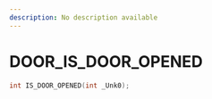 ```yaml
---
description: No description available 
---
```


# DOOR\_IS_DOOR_OPENED

```cpp
int IS_DOOR_OPENED(int _Unk0);
```